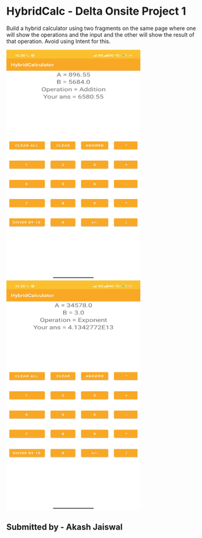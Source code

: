 # HybridCalc - Delta Onsite Project 1

Build a hybrid calculator using two fragments on the same page where one will show the operations and the input and the other will show the result of that operation. Avoid using Intent for this.

<img src="https://github.com/jaiakash/HybridCalc/blob/master/image1.jpg" width="350" height="600">
<img src="https://github.com/jaiakash/HybridCalc/blob/master/image2.jpg" width="350" height="600">

## Submitted by - Akash Jaiswal
